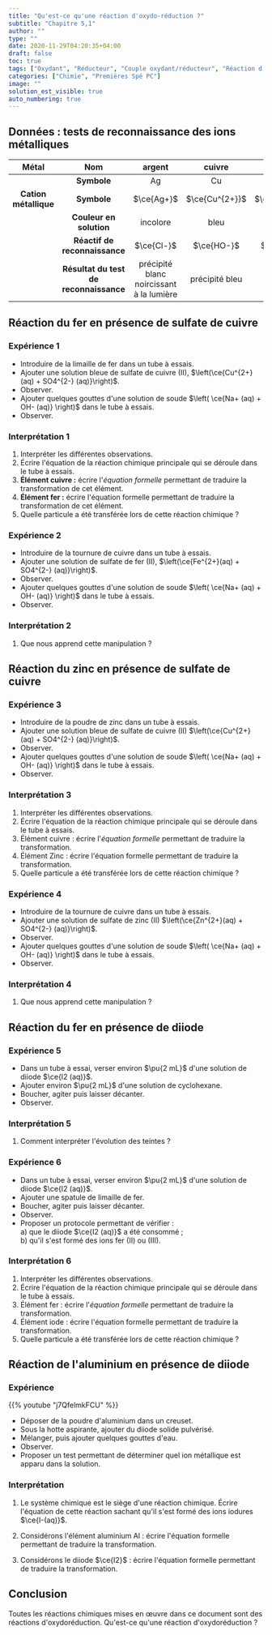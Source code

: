 ```yaml
---
title: "Qu'est-ce qu'une réaction d'oxydo-réduction ?"
subtitle: "Chapitre 5,1"
author: ""
type: ""
date: 2020-11-29T04:20:35+04:00
draft: false
toc: true
tags: ["Oxydant", "Réducteur", "Couple oxydant/réducteur", "Réaction d'oxydo-réduction"]
categories: ["Chimie", "Premières Spé PC"]
image: ""
solution_est_visible: true
auto_numbering: true
---
```


## Données : tests de reconnaissance des ions métalliques

| **Métal** | **Nom** | argent | cuivre | fer | fer | zinc | plomb |
|:----:|:----:|:----:|:----:|:----:|:----:|:----:|:----:|
| |**Symbole**|Ag|Cu|Fe|Fe|Zn|Pb|
|**Cation métallique**|**Symbole**|$\ce{Ag+}$|$\ce{Cu^{2+}}$|$\ce{Fe^{2+}}$|$\ce{Fe^{3+}}$|$\ce{Zn^{2+}}$|$\ce{Pb^{2+}}$|
| |**Couleur en solution**|incolore|bleu|vert pâle|jaune clair|incolore|incolore|
| |**Réactif de reconnaissance**|$\ce{Cl-}$|$\ce{HO-}$|$\ce{HO-}$|$\ce{HO-}$|$\ce{HO-}$|$\ce{I-}$|
| |**Résultat du test de reconnaissance**| précipité blanc noircissant à la lumière | précipité bleu | précipité verdâtre | précipité jaune | précipité blanc qui disparaît si excès de réactif | précipité jaune vif |

## Réaction du fer en présence de sulfate de cuivre

### Expérience 1

<!--
{{% youtube  "O50sHIoTuBA" %}}
-->

- Introduire de la limaille de fer dans un tube à essais.
- Ajouter une solution bleue de sulfate de cuivre (II), $\left(\ce{Cu^{2+}(aq) + SO4^{2-} (aq)}\right)$.
- Observer.
- Ajouter quelques gouttes d'une solution de soude $\left( \ce{Na+ (aq) + OH- (aq)} \right)$ dans le tube à essais.
- Observer.

### Interprétation 1

1. Interpréter les différentes observations.
2. Écrire l'équation de la réaction chimique principale qui se déroule dans le tube à essais.
3. **Élément cuivre :** écrire l'*équation formelle* permettant de traduire la transformation de cet élément.
4. **Élément fer :** écrire l'équation formelle permettant de traduire la transformation de cet élément.
5. Quelle particule a été transférée lors de cette réaction chimique ?

### Expérience 2

- Introduire de la tournure de cuivre dans un tube à essais.
- Ajouter une solution de sulfate de fer (II), $\left(\ce{Fe^{2+}(aq) + SO4^{2-} (aq)}\right)$.
- Observer.
- Ajouter quelques gouttes d'une solution de soude $\left( \ce{Na+ (aq) + OH- (aq)} \right)$ dans le tube à essais.
- Observer.

### Interprétation 2

1. Que nous apprend cette manipulation&nbsp;?

## Réaction du zinc en présence de sulfate de cuivre

### Expérience 3

<!--
{{% youtube  "32XCDfJxLoU" %}}
-->
- Introduire de la poudre de zinc dans un tube à essais.
- Ajouter une solution bleue de sulfate de cuivre (II) $\left(\ce{Cu^{2+}(aq) + SO4^{2-} (aq)}\right)$.
- Observer.
- Ajouter quelques gouttes d'une solution de soude $\left( \ce{Na+ (aq) + OH- (aq)} \right)$ dans le tube à essais.
- Observer.

### Interprétation 3

1. Interpréter les différentes observations.
2. Écrire l'équation de la réaction chimique principale qui se déroule dans le tube à essais.
3. Élément cuivre : écrire l'*équation formelle* permettant de traduire la transformation.
4. Élément Zinc : écrire l'équation formelle permettant de traduire la transformation.
5. Quelle particule a été transférée lors de cette réaction chimique ?

### Expérience 4

- Introduire de la tournure de cuivre dans un tube à essais.
- Ajouter une solution de sulfate de zinc (II) $\left(\ce{Zn^{2+}(aq) + SO4^{2-} (aq)}\right)$.
- Observer.
- Ajouter quelques gouttes d'une solution de soude $\left( \ce{Na+ (aq) + OH- (aq)} \right)$ dans le tube à essais.
- Observer.

### Interprétation 4

1. Que nous apprend cette manipulation&nbsp;?

<!--
## Réaction du fer en présence d'acide chlorhydrique

### Expérience

{{% youtube  "7kRuACwpu14" %}}

- Introduire de la laine de fer dans un tube à essai.
- Ajouter une solution concentrée d'acide chlorhydrique $\left( \ce{H+(aq) + Cl-(aq)} 
\right)$.
- Observer.
- Approcher une allumette. Que se passe-t-il ?
- Proposer un test permettant de déterminer quel ion métallique est apparu dans la solution.     
Préciser quel test permet de mettre en évidence l'ion spectateur.

### Interprétation

1. Quel gaz a-t-on caractérisé ?

2. Le système chimique est le siège d'une réaction chimique. Écrire l'équation de cette réaction.

3. Considérons l'élément hydrogène : écrire l'équation formelle permettant de traduire la transformation.

4. Considérons l'élément fer : écrire l'équation formelle permettant de traduire la transformation.

5. Quelle particule a été transférée lors de cette réaction chimique ?

-->

## Réaction du fer en présence de diiode

### Expérience 5 

- Dans un tube à essai, verser environ $\pu{2 mL}$ d'une solution de diiode $\ce{I2 (aq)}$.
- Ajouter environ $\pu{2 mL}$ d'une solution de cyclohexane.
- Boucher, agiter puis laisser décanter. 
- Observer.

### Interprétation 5 

1. Comment interpréter l'évolution des teintes&nbsp;?

### Expérience 6 

- Dans un tube à essai, verser environ $\pu{2 mL}$ d'une solution de diiode $\ce{I2 (aq)}$.
- Ajouter une spatule de limaille de fer.
- Boucher, agiter puis laisser décanter.
- Observer.
- Proposer un protocole permettant de vérifier&nbsp;:    
    a) que le diiode $\ce{I2 (aq)}$ a été consommé&nbsp;;     
    b) qu'il s'est formé des ions fer (II) ou (III).

### Interprétation 6

1. Interpréter les différentes observations.
2. Écrire l'équation de la réaction chimique principale qui se déroule dans le tube à essais.
3. Élément fer : écrire l'*équation formelle* permettant de traduire la transformation.
4. Élément iode : écrire l'équation formelle permettant de traduire la transformation.
5. Quelle particule a été transférée lors de cette réaction chimique ?


## Réaction de l'aluminium en présence de diiode

### Expérience

{{% youtube  "j7QfelmkFCU" %}}

- Déposer de la poudre d'aluminium dans un creuset.
- Sous la hotte aspirante, ajouter du diiode solide pulvérisé.
- Mélanger, puis ajouter quelques gouttes d'eau.
- Observer.
- Proposer un test permettant de déterminer quel ion métallique est apparu dans la solution.

### Interprétation

1. Le système chimique est le siège d'une réaction chimique. Écrire l'équation de cette réaction sachant qu'il s'est formé des ions iodures $\ce{I-(aq)}$.

2. Considérons l'élément aluminium Al : écrire l'équation formelle permettant de traduire la transformation.

3. Considérons le diiode $\ce{I2}$ : écrire l'équation formelle permettant de traduire la transformation.

## Conclusion
Toutes les réactions chimiques mises en œuvre dans ce document sont des réactions d'oxydoréduction. Qu'est-ce qu'une réaction d'oxydoréduction ?

 